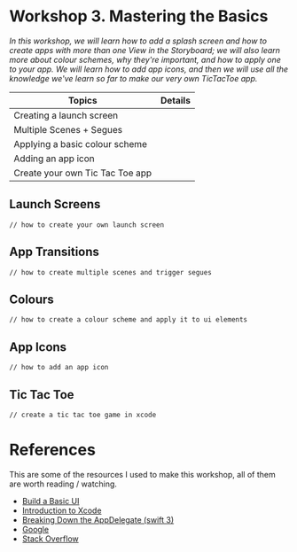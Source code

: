 # Workshop 3. Mastering the Basics

_In this workshop, we will learn how to add a splash screen and how to create apps with more than one View in the Storyboard; we will also learn more about colour schemes, why they're important, and how to apply one to your app. We will learn how to add app icons, and then we will use all the knowledge we've learn so far to make our very own TicTacToe app._

| Topics                           | Details                            |
| -------------------------------- | ---------------------------------- |
| Creating a launch screen         | |
| Multiple Scenes + Segues         | |
| Applying a basic colour scheme   | |
| Adding an app icon               | |
| Create your own Tic Tac Toe app  | |

## Launch Screens

`// how to create your own launch screen`

## App Transitions

`// how to create multiple scenes and trigger segues`

## Colours

`// how to create a colour scheme and apply it to ui elements`

## App Icons

`// how to add an app icon`

## Tic Tac Toe

`// create a tic tac toe game in xcode`

# References

This are some of the resources I used to make this workshop, all of them are worth reading / watching.

- [Build a Basic UI](https://developer.apple.com/library/archive/referencelibrary/GettingStarted/DevelopiOSAppsSwift/BuildABasicUI.html#//apple_ref/doc/uid/TP40015214-CH5-SW1)
- [Introduction to Xcode](https://developer.apple.com/videos/play/wwdc2016/413/)
- [Breaking Down the AppDelegate (swift 3)](https://medium.com/@Dougly/breaking-down-the-appdelegate-swift-3-258e48f907d6)
- [Google](https://google.ca)
- [Stack Overflow](https://stackoverflow.com)

